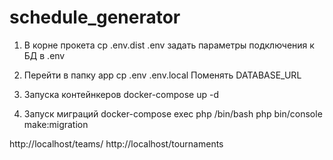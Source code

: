 # schedule_generator

1. В корне прокета
cp .env.dist .env
задать параметры подключения к БД в .env

2. Перейти в папку app
cp .env .env.local
Поменять DATABASE_URL

3. Запуска контейнкеров
docker-compose up -d

4. Запуск миграций
docker-compose exec php /bin/bash
php bin/console  make:migration

http://localhost/teams/
http://localhost/tournaments

